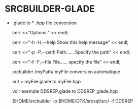 # SRCBUILDER-GLADE
* .glade to * .hpp file conversion



	cerr <<"Options:" << endl;
	
	cerr <<"-h -H,--help                        Show this help message" << endl;
	
	cerr <<"-p -P,--path           Path......   Specify the path" << endl;
	
	cerr <<"-f -F,--file           File......   specify the file" << endl; 
	
	



	srcbuilder   /myPath/   myFile  conversion automatique

	out > myFile.glade to myFile.hpp


	voir exemple DDSREP.glade  to DDSREP_glade.hpp

	 $HOME/srcbuilder  -p $HOME/GTK/srcsql/src/  -f  DDSREP 



